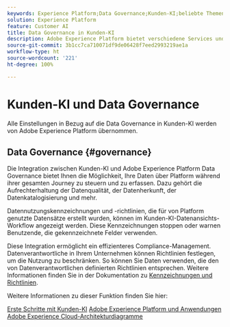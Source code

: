 ```yaml
---
keywords: Experience Platform;Data Governance;Kunden-KI;beliebte Themen
solution: Experience Platform
feature: Customer AI
title: Data Governance in Kunden-KI
description: Adobe Experience Platform bietet verschiedene Services und Tools, mit denen Sie Ihre erfassten Erlebnisdaten gemäß Ihren Geschäftspraktiken, Ihren rechtlichen Verpflichtungen und Ihrem Entwicklungsprozess sicher steuern können.
source-git-commit: 3b1cc7ca710071df9de06428f7eed2993219ae1a
workflow-type: ht
source-wordcount: '221'
ht-degree: 100%

---
```


# Kunden-KI und Data Governance

Alle Einstellungen in Bezug auf die Data Governance in Kunden-KI werden von Adobe Experience Platform übernommen.

## Data Governance {#governance}

Die Integration zwischen Kunden-KI und Adobe Experience Platform Data Governance bietet Ihnen die Möglichkeit, Ihre Daten über Platform während ihrer gesamten Journey zu steuern und zu erfassen. Dazu gehört die Aufrechterhaltung der Datenqualität, der Datenherkunft, der Datenkatalogisierung und mehr.

Datennutzungskennzeichnungen und -richtlinien, die für von Platform genutzte Datensätze erstellt wurden, können im Kunden-KI-Datenansichts-Workflow angezeigt werden. Diese Kennzeichnungen stoppen oder warnen Benutzende, die gekennzeichnete Felder verwenden.

Diese Integration ermöglicht ein effizienteres Compliance-Management. Datenverantwortliche in Ihrem Unternehmen können Richtlinien festlegen, um die Nutzung zu beschränken. So können Sie Daten verwenden, die den von Datenverantwortlichen definierten Richtlinien entsprechen. Weitere Informationen finden Sie in der Dokumentation zu [Kennzeichnungen und Richtlinien](https://experienceleague.adobe.com/docs/analytics-platform/using/cja-dataviews/data-governance.html?lang=de).

Weitere Informationen zu dieser Funktion finden Sie hier:

[Erste Schritte mit Kunden-KI](../../customer-ai/getting-started.md)
[Adobe Experience Platform und Anwendungen](https://experienceleague.adobe.com/docs/blueprints-learn/architecture/architecture-overview/platform-applications.html?lang=de)
[Adobe Experience Cloud-Architekturdiagramme](https://experienceleague.adobe.com/docs/blueprints-learn/architecture/architecture-overview/experience-cloud.html?lang=de)
